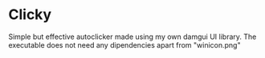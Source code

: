 # Clicky

Simple but effective autoclicker made using my own damgui UI library.
The executable does not need any dipendencies apart from "winicon.png"